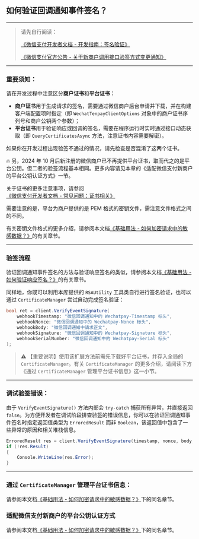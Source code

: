 ﻿## 如何验证回调通知事件签名？

---

> 请先自行阅读：
>
> [《微信支付开发者文档 - 开发指南：签名验证》](https://pay.weixin.qq.com/wiki/doc/apiv3/wechatpay/wechatpay4_1.shtml)
>
> [《微信支付官方公告 - 关于新商户调用接口验签方式变更通知》](https://developers.weixin.qq.com/community/pay/doc/0002c6a7cf438818df52145b863c01)

---

### 重要须知：

请在开发过程中注意区分**商户证书**和**平台证书**：

-   **商户证书**用于生成请求的签名，需要通过微信商户后台申请并下载，并在构建客户端配置项时指定（即 `WechatTenpayClientOptions` 对象中的商户证书序列号和商户公钥两个参数）；
-   **平台证书**用于验证响应或回调的签名，需要在程序运行时实时通过接口动态获取（即 `QueryCertificatesAsync` 方法，注意证书内容需要解密）。

如果你在开发过程出现验签不通过的情况，请先检查是否混淆了这两个证书。

🔥 另，2024 年 10 月后新注册的微信商户已不再提供平台证书，取而代之的是平台公钥。但二者的验签流程基本相同。更多内容请见本章的《适配微信支付新商户的平台公钥认证方式》一节。

关于证书的更多注意事项，请参阅[《微信支付开发者文档 - 常见问题：证书相关》](https://pay.weixin.qq.com/wiki/doc/apiv3/wechatpay/wechatpay7_0.shtml)

需要注意的是，平台为商户提供的是 PEM 格式的密钥文件，需注意文件格式之间的不同。

有关密钥文件格式的更多介绍，请参阅本文档[《基础用法 - 如何加密请求中的敏感数据？》](./Basic_RequestSensitiveDataEncryption.md)的有关章节。

---

### 验签流程

验证回调通知事件签名的方法与验证响应签名的类似，请参阅本文档[《基础用法 - 如何验证响应签名？》](./Basic_ResponseSignatureVerification.md)的有关章节。

同样地，你既可以利用本库提供的 `RSAUtility` 工具类自行进行签名验证，也可以通过 `CertificateManager` 尝试自动完成签名验证：

```csharp
bool ret = client.VerifyEventSignature(
    webhookTimestamp: "微信回调通知中的 Wechatpay-Timestamp 标头",
    webhookNonce: "微信回调通知中的 Wechatpay-Nonce 标头",
    webhookBody: "微信回调通知中请求正文",
    webhookSignature: "微信回调通知中的 Wechatpay-Signature 标头",
    webhookSerialNumber: "微信回调通知中的 Wechatpay-Serial 标头"
);
```

> ⚠️ 【重要说明】使用该扩展方法前需先下载好平台证书，并存入全局的 `CertificateManager`。有关 `CertificateManager` 的更多介绍，请阅读下方《通过 `CertificateManager` 管理平台证书信息》这一小节。

---

### 调试验签错误：

由于 `VerifyEventSignature()` 方法内部会 `try-catch` 捕获所有异常，并直接返回 `false`。为方便开发者在调试阶段排查验签的错误信息，你可以在验证回调通知事件签名时指定返回值类型为 `ErroredResult` 而非 `Boolean`，该返回值中包含了一些异常的原因和相关堆栈信息。

```csharp
ErroredResult res = client.VerifyEventSignature(timestamp, nonce, body, signature, serialNumber);
if (!res.Result)
{
    Console.WriteLine(res.Error);
}
```

---

### 通过 `CertificateManager` 管理平台证书信息：

请参阅本文档[《基础用法 - 如何加密请求中的敏感数据？》](./Basic_RequestSensitiveDataEncryption.md)下的同名章节。

### 适配微信支付新商户的平台公钥认证方式

请参阅本文档[《基础用法 - 如何加密请求中的敏感数据？》](./Basic_RequestSensitiveDataEncryption.md)下的同名章节。
